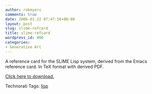 ```yaml
---
author: robmyers
comments: true
date: 2006-01-22 07:47:58+00:00
layout: post
slug: slime-refcard
title: slime-refcard
wordpress_id: 800
categories:
- Generative Art
---
```


  
A reference card for the SLIME Lisp system, derived from the Emacs reference card. In TeX format with derived PDF.  


  
[Click here to download.](/free_software/slime-refcard.zip)  


  


Technorati Tags: [lisp](http://www.technorati.com/tag/lisp)

  


